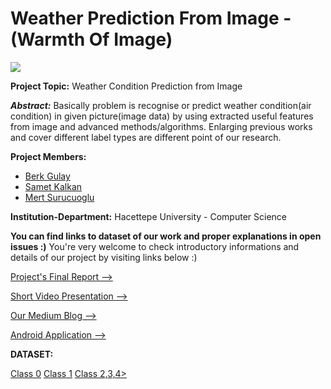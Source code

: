 # Weather Prediction From Image - (Warmth Of Image)


![](https://user-images.githubusercontent.com/20780894/35770726-967a4198-0931-11e8-93a2-c6b8cb826210.jpg)

**Project Topic:** Weather Condition Prediction from Image

**_Abstract:_** Basically problem is recognise or predict weather condition(air condition) in given picture(image data) by using extracted useful features from image and advanced methods/algorithms. Enlarging previous works and cover different label types are different point of our research.


**Project Members:** 
- [Berk Gulay](https://www.linkedin.com/in/berk-gulay97/)
- [Samet Kalkan](https://www.linkedin.com/in/sametkalkan/)
- [Mert Surucuoglu](https://www.linkedin.com/in/mertsurucuoglu/)

**Institution-Department:** Hacettepe University - Computer Science

**You can find links to dataset of our work and proper explanations in open issues :)**
You're very welcome to check introductory informations and details of our project by visiting links below :)

[Project's Final Report -->](https://drive.google.com/open?id=1HFyAUvnkS61Xat9cUBAhG-4hvwR1T8lb)

[Short Video Presentation -->](https://www.youtube.com/watch?v=TdzUGoS2F80&t=7s)

[Our Medium Blog -->](https://medium.com/warmthofimage)

[Android Application -->](https://play.google.com/store/apps/details?id=com.kalkan.weatherprediction)


**DATASET:**

[Class 0](https://drive.google.com/open?id=1j9nLFoAA5xxC5DplQd-mgbysVsMcJEcz)
[Class 1](https://drive.google.com/open?id=1KO0ryOH6j4pFYTJpSyGxL1iH1f84dNU7)
[Class 2,3,4>](https://drive.google.com/open?id=1MWLGbv82_aEZo3h84pQAMRHkvCvsWSkA)

